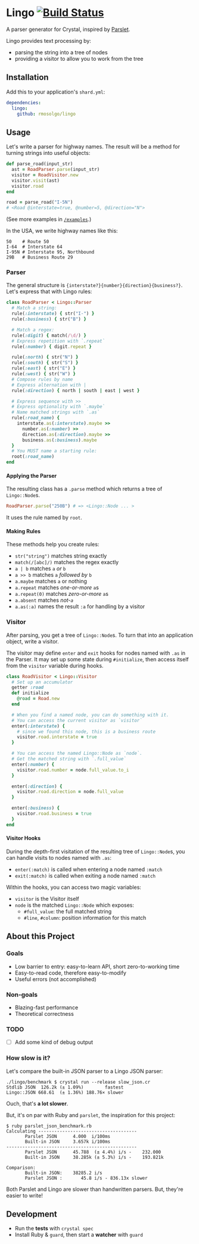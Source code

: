 # Lingo [![Build Status](https://travis-ci.org/rmosolgo/lingo.svg)](https://travis-ci.org/rmosolgo/lingo)

A parser generator for Crystal, inspired by [Parslet](https://github.com/kschiess/parslet).

Lingo provides text processing by:
- parsing the string into a tree of nodes
- providing a visitor to allow you to work from the tree

## Installation

Add this to your application's `shard.yml`:

```yaml
dependencies:
  lingo:
    github: rmosolgo/lingo
```

## Usage

Let's write a parser for highway names. The result will be a method for turning strings into useful objects:

```ruby
def parse_road(input_str)
  ast = RoadParser.parse(input_str)
  visitor = RoadVisitor.new
  visitor.visit(ast)
  visitor.road
end

road = parse_road("I-5N")
# <Road @interstate=true, @number=5, @direction="N">
```

(See more examples in [`/examples`](https://github.com/rmosolgo/lingo/tree/master/examples).)

In the USA, we write highway names like this:

```
50    # Route 50
I-64  # Interstate 64
I-95N # Interstate 95, Northbound
29B   # Business Route 29
```

### Parser

The general structure is `{interstate?}{number}{direction}{business?}`. Let's express that with Lingo rules:

```ruby
class RoadParser < Lingo::Parser
  # Match a string:
  rule(:interstate) { str("I-") }
  rule(:business) { str("B") }

  # Match a regex:
  rule(:digit) { match(/\d/) }
  # Express repetition with `.repeat`
  rule(:number) { digit.repeat }

  rule(:north) { str("N") }
  rule(:south) { str("S") }
  rule(:east) { str("E") }
  rule(:west) { str("W") }
  # Compose rules by name
  # Express alternation with |
  rule(:direction) { north | south | east | west }

  # Express sequence with >>
  # Express optionality with `.maybe`
  # Name matched strings with `.as`
  rule(:road_name) {
    interstate.as(:interstate).maybe >>
      number.as(:number) >>
      direction.as(:direction).maybe >>
      business.as(:business).maybe
  }
  # You MUST name a starting rule:
  root(:road_name)
end
```

#### Applying the Parser

The resulting class has a `.parse` method which returns a tree of `Lingo::Node`s.

```ruby
RoadParser.parse("250B") # => <Lingo::Node ... >
```

It uses the rule named by `root`.

#### Making Rules

These methods help you create rules:

- `str("string")` matches string exactly
- `match(/[abc]/)` matches the regex exactly
- `a | b` matches `a` _or_ `b`
- `a >> b` matches `a` _followed by_ `b`
- `a.maybe` matches `a` or nothing
- `a.repeat` matches _one-or-more_ `a`s
- `a.repeat(0)` matches _zero-or-more_ `a`s
- `a.absent` matches _not-`a`_
- `a.as(:a)` names the result `:a` for handling by a visitor

### Visitor

After parsing, you get a tree of `Lingo::Node`s. To turn that into an application object, write a visitor.

The visitor may define `enter` and `exit` hooks for nodes named with `.as` in the Parser. It may set up some state during `#initialize`, then access itself from the `visitor` variable during hooks.


```ruby
class RoadVisitor < Lingo::Visitor
  # Set up an accumulator
  getter :road
  def initialize
    @road = Road.new
  end

  # When you find a named node, you can do something with it.
  # You can access the current visitor as `visitor`
  enter(:interstate) {
    # since we found this node, this is a business route
    visitor.road.interstate = true
  }

  # You can access the named Lingo::Node as `node`.
  # Get the matched string with `.full_value`
  enter(:number) {
    visitor.road.number = node.full_value.to_i
  }

  enter(:direction) {
    visitor.road.direction = node.full_value
  }

  enter(:business) {
    visitor.road.business = true
  }
end
```

#### Visitor Hooks

During the depth-first visitation of the resulting tree of `Lingo::Node`s, you can handle visits to nodes named with `.as`:

- `enter(:match)` is called when entering a node named `:match`
- `exit(:match)` is called when exiting a node named `:match`

Within the hooks, you can access two magic variables:

- `visitor` is the Visitor itself
- `node` is the matched `Lingo::Node` which exposes:
  - `#full_value`: the full matched string
  - `#line`, `#column`: position information for this match

## About this Project

### Goals

- Low barrier to entry: easy-to-learn API, short zero-to-working time
- Easy-to-read code, therefore easy-to-modify
- Useful errors (not accomplished)

### Non-goals

- Blazing-fast performance
- Theoretical correctness

### TODO

- [ ] Add some kind of debug output

### How slow is it?

Let's compare the built-in JSON parser to a Lingo JSON parser:

```
./lingo/benchmark $ crystal run --release slow_json.cr
Stdlib JSON  126.2k (± 1.09%)        fastest
Lingo::JSON 668.61  (± 1.36%) 188.76× slower
```

Ouch, that's __a lot slower__.

But, it's on par with Ruby and `parslet`, the inspiration for this project:

```
$ ruby parslet_json_benchmark.rb
Calculating -------------------------------------
       Parslet JSON      4.000  i/100ms
       Built-in JSON     3.657k i/100ms
-------------------------------------------------
       Parslet JSON      45.788  (± 4.4%) i/s -    232.000
       Built-in JSON     38.285k (± 5.3%) i/s -    193.821k

Comparison:
       Built-in JSON:    38285.2 i/s
       Parslet JSON :       45.8 i/s - 836.13x slower
```

Both Parslet and Lingo are slower than handwritten parsers. But, they're easier to write!

## Development

- Run the __tests__ with `crystal spec`
- Install Ruby & `guard`, then start a __watcher__ with `guard`
